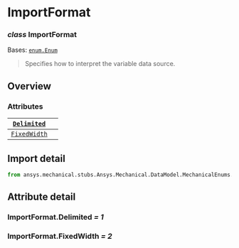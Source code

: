 <a id="importformat"></a>

# ImportFormat

<a id="ImportFormat"></a>

### *class* ImportFormat

Bases: [`enum.Enum`](https://docs.python.org/3/library/enum.html#enum.Enum)

> Specifies how to interpret the variable data source.

> <!-- !! processed by numpydoc !! -->

<a id="overview"></a>

## Overview

### Attributes

| [`Delimited`](#ImportFormat.Delimited)   |    |
|------------------------------------------|----|
| [`FixedWidth`](#ImportFormat.FixedWidth) |    |

<a id="import-detail"></a>

## Import detail

```python
from ansys.mechanical.stubs.Ansys.Mechanical.DataModel.MechanicalEnums.Table import ImportFormat
```

<a id="attribute-detail"></a>

## Attribute detail

<a id="ImportFormat.Delimited"></a>

### ImportFormat.Delimited *= 1*

<a id="ImportFormat.FixedWidth"></a>

### ImportFormat.FixedWidth *= 2*
